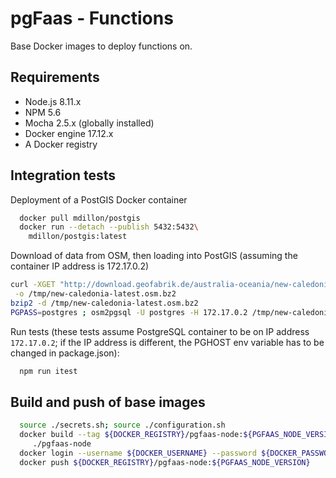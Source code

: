 # pgFaas - Functions

Base Docker images to deploy functions on. 


## Requirements

* Node.js 8.11.x
* NPM 5.6
* Mocha 2.5.x (globally installed)
* Docker engine 17.12.x 
* A Docker registry 


## Integration tests

Deployment of a PostGIS Docker container
```bash
  docker pull mdillon/postgis
  docker run --detach --publish 5432:5432\
    mdillon/postgis:latest
```
Download of data from OSM, then loading into PostGIS (assuming the container IP address is 172.17.0.2)

```bash
curl -XGET "http://download.geofabrik.de/australia-oceania/new-caledonia-latest.osm.bz2"\
 -o /tmp/new-caledonia-latest.osm.bz2
bzip2 -d /tmp/new-caledonia-latest.osm.bz2 
PGPASS=postgres ; osm2pgsql -U postgres -H 172.17.0.2 /tmp/new-caledonia-latest.osm   
```

Run tests (these tests assume PostgreSQL container to be on IP address `172.17.0.2`; if the IP address is different, the PGHOST env variable has to be changed in package.json):
```bash
  npm run itest
```


## Build and push of base images

```bash
  source ./secrets.sh; source ./configuration.sh
  docker build --tag ${DOCKER_REGISTRY}/pgfaas-node:${PGFAAS_NODE_VERSION}\
     ./pgfaas-node
  docker login --username ${DOCKER_USERNAME} --password ${DOCKER_PASSWORD}
  docker push ${DOCKER_REGISTRY}/pgfaas-node:${PGFAAS_NODE_VERSION}
```
